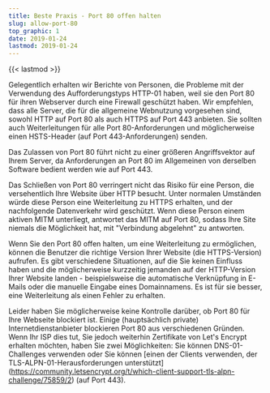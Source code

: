 ```yaml
---
title: Beste Praxis - Port 80 offen halten
slug: allow-port-80
top_graphic: 1
date: 2019-01-24
lastmod: 2019-01-24
---
```


{{< lastmod >}}

Gelegentlich erhalten wir Berichte von Personen, die Probleme mit der
Verwendung des Aufforderungstyps HTTP-01 haben, weil sie den Port 80
für ihren Webserver durch eine Firewall geschützt haben. Wir empfehlen,
dass alle Server, die für die allgemeine Webnutzung vorgesehen sind,
sowohl HTTP auf Port 80 als auch HTTPS auf Port 443 anbieten.
Sie sollten auch Weiterleitungen für alle Port 80-Anforderungen und
möglicherweise einen HSTS-Header (auf Port 443-Anforderungen) senden.

Das Zulassen von Port 80 führt nicht zu einer größeren Angriffsvektor
auf Ihrem Server, da Anforderungen an Port 80 im Allgemeinen von
derselben Software bedient werden wie auf Port 443.

Das Schließen von Port 80 verringert nicht das Risiko für eine Person,
die versehentlich Ihre Website über HTTP besucht.
Unter normalen Umständen würde diese Person eine Weiterleitung zu HTTPS
erhalten, und der nachfolgende Datenverkehr wird geschützt. Wenn diese
Person einem aktiven MITM unterliegt, antwortet das MITM auf Port 80,
sodass Ihre Site niemals die Möglichkeit hat, mit "Verbindung abgelehnt"
zu antworten.

Wenn Sie den Port 80 offen halten, um eine Weiterleitung zu ermöglichen,
können die Benutzer die richtige Version Ihrer Website (die HTTPS-Version)
aufrufen. Es gibt verschiedene Situationen, auf die Sie keinen Einfluss
haben und die möglicherweise kurzzeitig jemanden auf der HTTP-Version Ihrer
Website landen - beispielsweise die automatische Verknüpfung in E-Mails
oder die manuelle Eingabe eines Domainnamens.
Es ist für sie besser, eine Weiterleitung als einen Fehler zu erhalten.

Leider haben Sie möglicherweise keine Kontrolle darüber, ob Port 80 für
Ihre Webseite blockiert ist. Einige (hauptsächlich private)
Internetdienstanbieter blockieren Port 80 aus verschiedenen Gründen.
Wenn Ihr ISP dies tut, Sie jedoch weiterhin Zertifikate von Let's Encrypt
erhalten möchten, haben Sie zwei Möglichkeiten:
Sie können DNS-01-Challenges verwenden oder Sie können
[einen der Clients verwenden, der TLS-ALPN-01-Herausforderungen unterstützt] (https://community.letsencrypt.org/t/which-client-support-tls-alpn-challenge/75859/2)
(auf Port 443).
